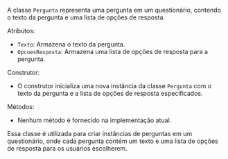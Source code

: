 ﻿A classe `Pergunta` representa uma pergunta em um questionário, contendo o texto da pergunta e uma lista de opções de resposta.

Atributos:
- `Texto`: Armazena o texto da pergunta.
- `OpcoesResposta`: Armazena uma lista de opções de resposta para a pergunta.

Construtor:
- O construtor inicializa uma nova instância da classe `Pergunta` com o texto da pergunta e a lista de opções de resposta especificados.

Métodos:
- Nenhum método é fornecido na implementação atual.

Essa classe é utilizada para criar instâncias de perguntas em um questionário, onde cada pergunta contém um texto e uma lista de opções de resposta para os usuários escolherem.
